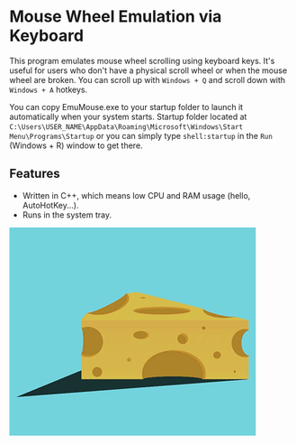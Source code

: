 # Mouse Wheel Emulation via Keyboard  

This program emulates mouse wheel scrolling using keyboard keys. It's useful for users who don't have a physical scroll wheel or when the mouse wheel are broken.
You can scroll up with `Windows + Q` and scroll down with `Windows + A` hotkeys.

You can copy EmuMouse.exe to your startup folder to launch it automatically when your system starts. Startup folder located at `C:\Users\USER_NAME\AppData\Roaming\Microsoft\Windows\Start Menu\Programs\Startup` or you can simply type `shell:startup` in the `Run` (Windows + R) window to get there.

## Features  
- Written in C++, which means low CPU and RAM usage (hello, AutoHotKey...).
- Runs in the system tray.

![](mouse.gif)
